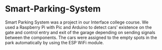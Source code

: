 # Smart-Parking-System
Smart Parking System was a project in our Interface college course. We used a Raspberry Pi with Pic and Arduino to detect cars' existence on the gate and control entry and exit of the garage depending on sending signals between the components. The cars were assigned to the empty spots in the park automatically by using the ESP WiFi module.
